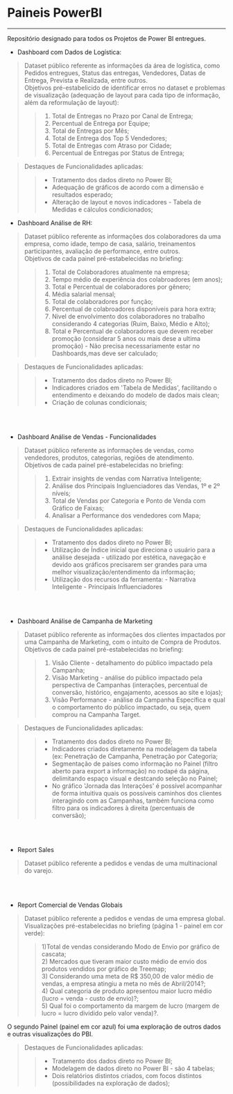 # Paineis PowerBI

---------------------------------   
Repositório designado para todos os Projetos de Power BI entregues.  

* Dashboard com Dados de Logística:
> Dataset público referente as informações da área de logística, como Pedidos entregues, Status das entregas, Vendedores, Datas de Entrega, Prevista e Realizada, entre outros.     <br>
> Objetivos pré-estabelicido de identificar erros no dataset e problemas de visualização (adequação de layout para cada tipo de informação, além da reformulação de layout):
>>    1) Total de Entregas no Prazo por Canal de Entrega;
>>    2) Percentual de Entrega por Equipe;
>>    3) Total de Entregas por Mês;
>>    4) Total de Entrega dos Top 5 Vendedores;
>>    5) Total de Entregas com Atraso por Cidade;
>>    6) Percentual de Entregas por Status de Entrega;
   
> Destaques de Funcionalidades aplicadas:   
>>   - Tratamento dos dados direto no Power BI;    
>>   - Adequação de gráficos de acordo com a dimensão e resultados esperado;
>>   - Alteração de layout e novos indicadores - Tabela de Medidas e cálculos condicionados;


* Dashboard Análise de RH:
> Dataset público referente as informações dos colaboradores da uma empresa, como idade, tempo de casa, salário, treinamentos participantes, avaliação de performance, entre outros.      <br>
> Objetivos de cada painel pré-estabelecidas no briefing:  
>>    1) Total de Colaboradores atualmente na empresa;
>>    2) Tempo médio de experiência dos colabroadores (em anos);
>>    3) Total e Percentual de colaboradores por gênero;
>>    4) Média salarial mensal;
>>    5) Total de colaboradores por função;
>>    6) Percentual de colabroadores disponíveis para hora extra;
>>    7) Nivel de envolvimento dos colaboradores no trabalho considerando 4 categorias (Ruim, Baixo, Médio e Alto);
>>    8) Total e Percentual de colaboradores que devem receber promoção (considerar 5 anos ou mais dese a ultima promoção) - Não precisa necessariamente estar no Dashboards,mas deve ser calculado;
   
> Destaques de Funcionalidades aplicadas:   
>>   - Tratamento dos dados direto no Power BI;    
>>   - Indicadores criados em 'Tabela de Medidas', facilitando o entendimento e deixando do modelo de dados mais clean;
>>   - Criação de colunas condicionais;

<br>
<br>


* Dashboard Análise de Vendas - Funcionalidades
> Dataset público referente as informações de vendas, como vendedores, produtos, categorias, regiões de atendimento.      <br>
> Objetivos de cada painel pré-estabelecidas no briefing:  
>>    1) Extrair insights de vendas com Narrativa Inteligente;
>>    2) Análise dos Principais Ingluenciadores das Vendas, 1º e 2º níveís;
>>    3) Total de Vendas por Categoria e Ponto de Venda com Gráfico de Faixas;
>>    4) Analisar a Performance dos vendedores com Mapa;
   
> Destaques de Funcionalidades aplicadas:   
>>   - Tratamento dos dados direto no Power BI;    
>>   - Utilização de Índice inicial que direciona o usuário para a análise desejada - utilizado por estética, navegação e devido aos gráficos precisarem ser grandes para uma melhor visualização/entendimento da informação;
>>   - Utilização dos recursos da ferramenta:
>>         - Narrativa Inteligente
>>         - Principais Influenciadores
>> 

<br>
<br>


* Dashboard Análise de Campanha de Marketing  
> Dataset público referente as informações dos clientes impactados por uma Campanha de Marketing, com o intuito de Compra de Produtos.      <br>
> Objetivos de cada painel pré-estabelecidas no briefing:  
>>    1) Visão Cliente - detalhamento do público impactado pela Campanha;     
>>    2) Visão Marketing - análise do público impactado pela perspectiva de Campanhas (interações, percentual de conversão, histórico, engajamento, acessos ao site e lojas);  
>>    3) Visão Performance - análise da Campanha Específica e qual o comportamento do público impactado, ou seja, quem comprou na Campanha Target.   
   
> Destaques de Funcionalidades aplicadas:   
>>   - Tratamento dos dados direto no Power BI;    
>>   - Indicadores criados diretamente na modelagem da tabela (ex: Penetração de Campanha, Penetração por Categoria;  
>>   - Segmentação de países como informação no Painel (filtro aberto para export a informação) no rodapé da página, delimitando espaço visual e destcando seleção no Painel;   
>>   -  No gráfico 'Jornada das Interações' é possível acompanhar de forma intuitiva quais os possíveis caminhos dos clientes interagindo com as Campanhas, também funciona como filtro para os indicadores à direita (percentuais de conversão);    

<br>
<br>


* Report Sales    
> Dataset público referente a pedidos e vendas de uma multinacional do varejo.  

<br>
<br>

* Report Comercial de Vendas Globais   
> Dataset público referente a pedidos e vendas de uma empresa global.    <br>
> Visualizações pré-estabelecidas no briefing (página 1 - painel em cor verde):   
>>    1)Total de vendas considerando Modo de Envio por gráfico de cascata;   
>>    2) Mercados que tiveram maior custo médio de envio dos produtos vendidos por gráfico de Treemap;   
>>    3) Considerando uma meta de R$ 350,00 de valor médio de vendas, a empresa atingiu a meta no mês de Abril/2014?;      
>>    4) Qual categoria de produto apresentou maior lucro médio (lucro = venda - custo de envio)?;     
>>    5) Qual foi o comportamento da margem de lucro (margem de lucro = lucro dividido pelo valor venda)?.   

O segundo Painel (painel em cor azul) foi uma exploração de outros dados e outras visualizações do PBI. 

> Destaques de Funcionalidades aplicadas:  
>>   - Tratamento dos dados direto no Power BI;  
>>   - Modelagem de dados direto no Power BI - são 4 tabelas;  
>>   - Dois relatórios distintos criados, com focos distintos (possibilidades na exploração de dados);

<br>
<br>




